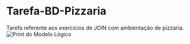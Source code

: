 # Tarefa-BD-Pizzaria
Tarefa referente aos exercícios de JOIN com ambientação de pizzaria.
![Print do Modelo Lógico](https://github.com/GabrielRosa835/Tarefa-BD-Pizzaria/assets/150252238/4b76479b-d3c4-4cfc-acdd-99372e0ef2ec)
